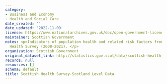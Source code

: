 ```yaml
---
category:
- Business and Economy
- Health and Social Care
date_created: ''
date_updated: '2022-11-09'
license: https://www.nationalarchives.gov.uk/doc/open-government-licence/version/3/
maintainer: Scottish Government
notes: <p>Indicators of population health and related risk factors from the Scottish
  Health Survey (2008-2021). </p>
organization: Scottish Government
original_dataset_link: http://statistics.gov.scot/data/scottish-health-survey-scotland-level-data
records: null
resources: []
schema: default
title: Scottish Health Survey-Scotland Level Data
---
```

